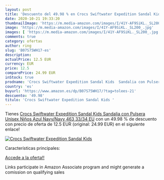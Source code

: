 ```yaml
---
layout: post
title: 'Descuento del 49.98 % en Crocs Swiftwater Expedition Sandal Kids '
date: 2020-10-21 19:33:20
thumbnailImage: 'https://m.media-amazon.com/images/I/41Y-AF9SiKL._SL200_.jpg'
image: 'https://m.media-amazon.com/images/I/41Y-AF9SiKL._SL200_.jpg'
images: [ 'https://m.media-amazon.com/images/I/41Y-AF9SiKL._SL200_.jpg' ]
comments: true
category: ofertas
author: ring
slug: 'B07S75WH17-es'
description:
actualPrice: 12.5 EUR
currency: EUR
price: 12.5
comparePrice: 24.99 EUR
inStock: true
prodname: 'Crocs Swiftwater Expedition Sandal Kids  Sandalia con Pulsera Unisex Niños  Azul  Navy/Navy 463   33/34 EU'
country: 'es'
buyurl: 'https://www.amazon.es/dp/B07S75WH17/?tag=tolees-21'
descuento: '49.98'
titulo: 'Crocs Swiftwater Expedition Sandal Kids '
---
```


Tienes [Crocs Swiftwater Expedition Sandal Kids  Sandalia con Pulsera Unisex Niños  Azul  Navy/Navy 463   33/34 EU](https://www.amazon.es/dp/B07S75WH17/?tag=tolees-21) con un 49.98 % de descuento con precio de oferta de 12.5 EUR (original: 24.99 EUR) en el siguiente enlace!

[![Crocs Swiftwater Expedition Sandal Kids ](https://m.media-amazon.com/images/I/41Y-AF9SiKL._SL200_.jpg)](https://www.amazon.es/dp/B07S75WH17/?tag=tolees-21)

Características principales:


[Accede a la oferta!!](https://www.amazon.es/dp/B07S75WH17/?tag=tolees-21)

Links participate in Amazon Associate program and might generate a comission on qualifying sales


